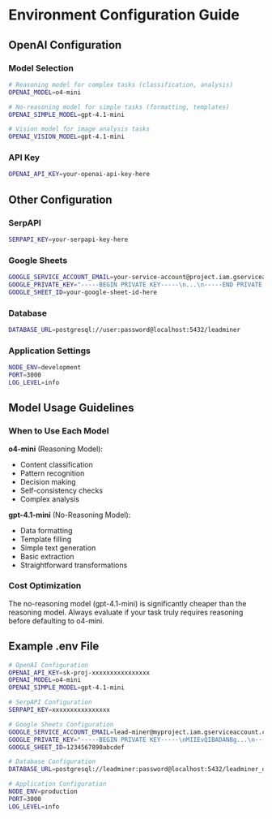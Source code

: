 # Environment Configuration Guide

## OpenAI Configuration

### Model Selection
```bash
# Reasoning model for complex tasks (classification, analysis)
OPENAI_MODEL=o4-mini

# No-reasoning model for simple tasks (formatting, templates)
OPENAI_SIMPLE_MODEL=gpt-4.1-mini

# Vision model for image analysis tasks
OPENAI_VISION_MODEL=gpt-4.1-mini
```

### API Key
```bash
OPENAI_API_KEY=your-openai-api-key-here
```

## Other Configuration

### SerpAPI
```bash
SERPAPI_KEY=your-serpapi-key-here
```

### Google Sheets
```bash
GOOGLE_SERVICE_ACCOUNT_EMAIL=your-service-account@project.iam.gserviceaccount.com
GOOGLE_PRIVATE_KEY="-----BEGIN PRIVATE KEY-----\n...\n-----END PRIVATE KEY-----\n"
GOOGLE_SHEET_ID=your-google-sheet-id-here
```

### Database
```bash
DATABASE_URL=postgresql://user:password@localhost:5432/leadminer
```

### Application Settings
```bash
NODE_ENV=development
PORT=3000
LOG_LEVEL=info
```

## Model Usage Guidelines

### When to Use Each Model

**o4-mini** (Reasoning Model):
- Content classification
- Pattern recognition
- Decision making
- Self-consistency checks
- Complex analysis

**gpt-4.1-mini** (No-Reasoning Model):
- Data formatting
- Template filling
- Simple text generation
- Basic extraction
- Straightforward transformations

### Cost Optimization

The no-reasoning model (gpt-4.1-mini) is significantly cheaper than the reasoning model. Always evaluate if your task truly requires reasoning before defaulting to o4-mini.

## Example .env File

```bash
# OpenAI Configuration
OPENAI_API_KEY=sk-proj-xxxxxxxxxxxxxxxx
OPENAI_MODEL=o4-mini
OPENAI_SIMPLE_MODEL=gpt-4.1-mini

# SerpAPI Configuration
SERPAPI_KEY=xxxxxxxxxxxxxxxx

# Google Sheets Configuration
GOOGLE_SERVICE_ACCOUNT_EMAIL=lead-miner@myproject.iam.gserviceaccount.com
GOOGLE_PRIVATE_KEY="-----BEGIN PRIVATE KEY-----\nMIIEvQIBADANBg...\n-----END PRIVATE KEY-----\n"
GOOGLE_SHEET_ID=1234567890abcdef

# Database Configuration
DATABASE_URL=postgresql://leadminer:password@localhost:5432/leadminer_db

# Application Configuration
NODE_ENV=production
PORT=3000
LOG_LEVEL=info
``` 